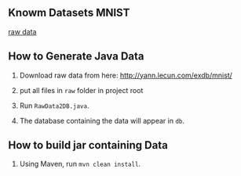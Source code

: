 ## Knowm Datasets MNIST

[raw data](http://yann.lecun.com/exdb/mnist/) 

## How to Generate Java Data

1. Download raw data from here: http://yann.lecun.com/exdb/mnist/

1. put all files in `raw` folder in project root

1. Run `RawData2DB.java`. 

1. The database containing the data will appear in `db`.


## How to build jar containing Data

1. Using Maven, run `mvn clean install`.